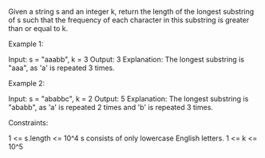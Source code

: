 Given a string s and an integer k, return the length of the longest substring
of s such that the frequency of each character in this substring is greater
than or equal to k.


Example 1:


Input: s = "aaabb", k = 3
Output: 3
Explanation: The longest substring is "aaa", as 'a' is repeated 3 times.


Example 2:


Input: s = "ababbc", k = 2
Output: 5
Explanation: The longest substring is "ababb", as 'a' is repeated 2 times and
'b' is repeated 3 times.



Constraints:


1 <= s.length <= 10^4
s consists of only lowercase English letters.
1 <= k <= 10^5




